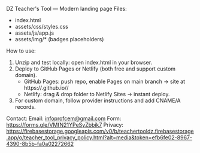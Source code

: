 
DZ Teacher's Tool — Modern landing page
Files:
- index.html
- assets/css/styles.css
- assets/js/app.js
- assets/img/* (badges placeholders)

How to use:
1. Unzip and test locally: open index.html in your browser.
2. Deploy to GitHub Pages or Netlify (both free and support custom domain).
   - GitHub Pages: push repo, enable Pages on main branch -> site at https://<user>.github.io/<repo>/
   - Netlify: drag & drop folder to Netlify Sites -> instant deploy.
3. For custom domain, follow provider instructions and add CNAME/A records.

Contact:
Email: infoprofcem@gmail.com
Form: https://forms.gle/VMfN21YPeSyZbbik7
Privacy: https://firebasestorage.googleapis.com/v0/b/teachertooldz.firebasestorage.app/o/teacher_tool_privacy_policy.html?alt=media&token=efb6fe02-8967-4390-8b5b-fa0a02272662
